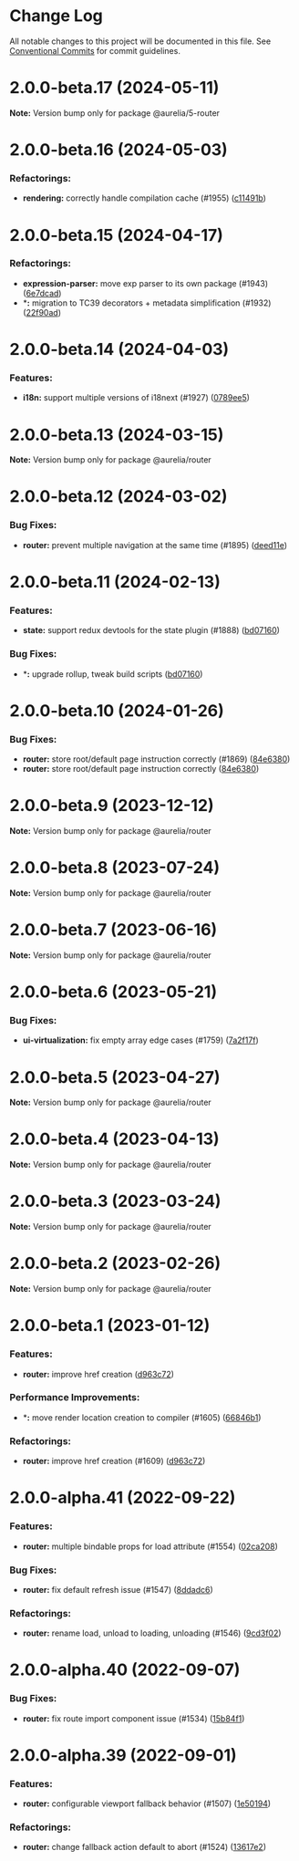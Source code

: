 # Change Log

All notable changes to this project will be documented in this file.
See [Conventional Commits](https://conventionalcommits.org) for commit guidelines.

<a name="2.0.0-beta.17"></a>
# 2.0.0-beta.17 (2024-05-11)

**Note:** Version bump only for package @aurelia/5-router

<a name="2.0.0-beta.16"></a>
# 2.0.0-beta.16 (2024-05-03)

### Refactorings:

* **rendering:** correctly handle compilation cache (#1955) ([c11491b](https://github.com/aurelia/aurelia/commit/c11491b))

<a name="2.0.0-beta.15"></a>
# 2.0.0-beta.15 (2024-04-17)

### Refactorings:

* **expression-parser:** move exp parser to its own package (#1943) ([6e7dcad](https://github.com/aurelia/aurelia/commit/6e7dcad))
* ***:** migration to TC39 decorators + metadata simplification (#1932) ([22f90ad](https://github.com/aurelia/aurelia/commit/22f90ad))

<a name="2.0.0-beta.14"></a>
# 2.0.0-beta.14 (2024-04-03)

### Features:

* **i18n:** support multiple versions of i18next (#1927) ([0789ee5](https://github.com/aurelia/aurelia/commit/0789ee5))

<a name="2.0.0-beta.13"></a>
# 2.0.0-beta.13 (2024-03-15)

**Note:** Version bump only for package @aurelia/router

<a name="2.0.0-beta.12"></a>
# 2.0.0-beta.12 (2024-03-02)

### Bug Fixes:

* **router:** prevent multiple navigation at the same time (#1895) ([deed11e](https://github.com/aurelia/aurelia/commit/deed11e))

<a name="2.0.0-beta.11"></a>
# 2.0.0-beta.11 (2024-02-13)

### Features:

* **state:** support redux devtools for the state plugin (#1888) ([bd07160](https://github.com/aurelia/aurelia/commit/bd07160))


### Bug Fixes:

* ***:** upgrade rollup, tweak build scripts ([bd07160](https://github.com/aurelia/aurelia/commit/bd07160))

<a name="2.0.0-beta.10"></a>
# 2.0.0-beta.10 (2024-01-26)

### Bug Fixes:

* **router:** store root/default page instruction correctly (#1869) ([84e6380](https://github.com/aurelia/aurelia/commit/84e6380))
* **router:** store root/default page instruction correctly ([84e6380](https://github.com/aurelia/aurelia/commit/84e6380))

<a name="2.0.0-beta.9"></a>
# 2.0.0-beta.9 (2023-12-12)

**Note:** Version bump only for package @aurelia/router

<a name="2.0.0-beta.8"></a>
# 2.0.0-beta.8 (2023-07-24)

**Note:** Version bump only for package @aurelia/router

<a name="2.0.0-beta.7"></a>
# 2.0.0-beta.7 (2023-06-16)

**Note:** Version bump only for package @aurelia/router

<a name="2.0.0-beta.6"></a>
# 2.0.0-beta.6 (2023-05-21)

### Bug Fixes:

* **ui-virtualization:** fix empty array edge cases (#1759) ([7a2f17f](https://github.com/aurelia/aurelia/commit/7a2f17f))

<a name="2.0.0-beta.5"></a>
# 2.0.0-beta.5 (2023-04-27)

**Note:** Version bump only for package @aurelia/router

<a name="2.0.0-beta.4"></a>
# 2.0.0-beta.4 (2023-04-13)

**Note:** Version bump only for package @aurelia/router

<a name="2.0.0-beta.3"></a>
# 2.0.0-beta.3 (2023-03-24)

**Note:** Version bump only for package @aurelia/router

<a name="2.0.0-beta.2"></a>
# 2.0.0-beta.2 (2023-02-26)

**Note:** Version bump only for package @aurelia/router

<a name="2.0.0-beta.1"></a>
# 2.0.0-beta.1 (2023-01-12)

### Features:

* **router:** improve href creation ([d963c72](https://github.com/aurelia/aurelia/commit/d963c72))


### Performance Improvements:

* ***:** move render location creation to compiler (#1605) ([66846b1](https://github.com/aurelia/aurelia/commit/66846b1))


### Refactorings:

* **router:** improve href creation (#1609) ([d963c72](https://github.com/aurelia/aurelia/commit/d963c72))

<a name="2.0.0-alpha.41"></a>
# 2.0.0-alpha.41 (2022-09-22)

### Features:

* **router:** multiple bindable props for load attribute (#1554) ([02ca208](https://github.com/aurelia/aurelia/commit/02ca208))


### Bug Fixes:

* **router:** fix default refresh issue (#1547) ([8ddadc6](https://github.com/aurelia/aurelia/commit/8ddadc6))


### Refactorings:

* **router:** rename load, unload to loading, unloading (#1546) ([9cd3f02](https://github.com/aurelia/aurelia/commit/9cd3f02))

<a name="2.0.0-alpha.40"></a>
# 2.0.0-alpha.40 (2022-09-07)

### Bug Fixes:

* **router:** fix route import component issue (#1534) ([15b84f1](https://github.com/aurelia/aurelia/commit/15b84f1))

<a name="2.0.0-alpha.39"></a>
# 2.0.0-alpha.39 (2022-09-01)

### Features:

* **router:** configurable viewport fallback behavior (#1507) ([1e50194](https://github.com/aurelia/aurelia/commit/1e50194))


### Refactorings:

* **router:** change fallback action default to abort (#1524) ([13617e2](https://github.com/aurelia/aurelia/commit/13617e2))

